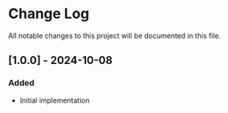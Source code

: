 # Change Log

All notable changes to this project will be documented in this file.

## [1.0.0] - 2024-10-08

### Added

- Initial implementation